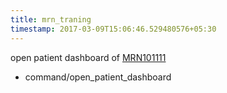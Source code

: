 ```yaml
---
title: mrn_traning
timestamp: 2017-03-09T15:06:46.529480576+05:30
---
```


open patient dashboard of [MRN101111](patient_mrn)
* command/open_patient_dashboard

